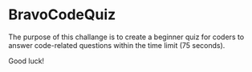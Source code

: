 # BravoCodeQuiz

The purpose of this challange is to create a beginner quiz for coders to answer code-related questions within the time limit (75 seconds).

Good luck!